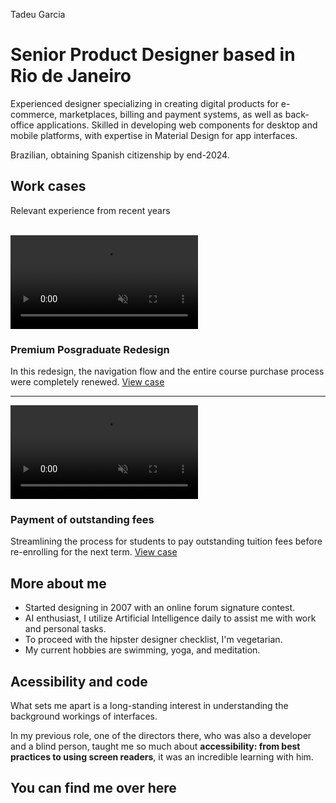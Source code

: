 Tadeu Garcia

# Senior Product Designer based in Rio de Janeiro

Experienced designer specializing in creating digital products for e-commerce, marketplaces, billing and payment systems, as well as back-office applications. Skilled in developing web components for desktop and mobile platforms, with expertise in Material Design for app interfaces.

Brazilian, obtaining Spanish citizenship by end-2024.

## Work cases
Relevant experience from recent years
<br><br>

<a href="case-1.html" class="video-intro">
    <video autoplay loop muted>
        <source src="assets/images/case-1/video.mp4" type="video/mp4">
        Your browser does not support the video tag.
    </video>
</a>

### Premium Posgraduate Redesign
In this redesign, the navigation flow and the entire course purchase process were completely renewed.
[View case](case-1.html)

---

<a href="case-2.html" class="video-intro">
    <video autoplay loop muted>
        <source src="assets/images/case-2/video.mp4" type="video/mp4">
        Your browser does not support the video tag.
    </video>
</a>

### Payment of outstanding fees
Streamlining the process for students to pay outstanding tuition fees before re-enrolling for the next term.
[View case](case-2.html)

## More about me

- Started designing in 2007 with an online forum signature contest.
- AI enthusiast, I utilize Artificial Intelligence daily to assist me with work and personal tasks.
- To proceed with the hipster designer checklist, I'm vegetarian.
- My current hobbies are swimming, yoga, and meditation.

## Acessibility and code 

What sets me apart is a long-standing interest in understanding the background workings of interfaces.

In my previous role, one of the directors there, who was also a developer and a blind person, taught me so much about **accessibility: from best practices to using screen readers**, it was an incredible learning with him.

## You can find me over here